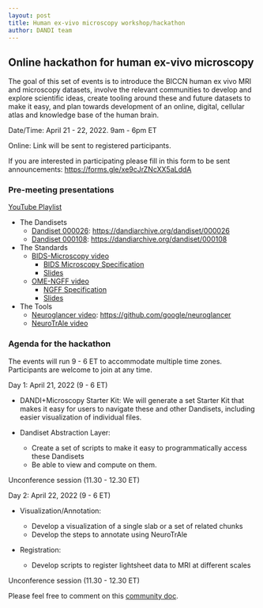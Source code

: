 ```yaml
---
layout: post
title: Human ex-vivo microscopy workshop/hackathon
author: DANDI team
---
```


## Online hackathon for human ex-vivo microscopy

The goal of this set of events is to introduce the BICCN human ex vivo MRI and 
microscopy datasets, involve the relevant communities to develop and explore 
scientific ideas, create tooling around these and future datasets to make it 
easy, and plan towards development of an online, digital, cellular atlas and 
knowledge base of the human brain. 

Date/Time: April 21 - 22, 2022. 9am - 6pm ET

Online: Link will be sent to registered participants.

If you are interested in participating please fill in this form to be sent 
announcements: https://forms.gle/xe9cJrZNcXX5aLddA

### Pre-meeting presentations

[YouTube Playlist](https://www.youtube.com/channel/UCsLLBNhtcV-wL8cCZWveDCA/playlists)

- The Dandisets
    - [Dandiset 000026](https://www.youtube.com/watch?v=pUpLEjxn_cw): https://dandiarchive.org/dandiset/000026
    - [Dandiset 000108](https://youtu.be/pUpLEjxn_cw?t=604): https://dandiarchive.org/dandiset/000108
- The Standards
    - [BIDS-Microscopy video](https://www.youtube.com/watch?v=T1KM2YNCFzI)
        - [BIDS Microscopy Specification](https://bids-specification.readthedocs.io/en/stable/04-modality-specific-files/10-microscopy.html)
        - [Slides](https://bit.ly/3L59dSx)
    - [OME-NGFF video](https://youtu.be/T1KM2YNCFzI?t=577)
        - [NGFF Specification](https://ngff.openmicroscopy.org/latest/)
        - [Slides](https://downloads.openmicroscopy.org/presentations/2022/DANDI-BICCN-Workshop/)
- The Tools
    - [Neuroglancer video](https://www.youtube.com/watch?v=ITGC-PazGh8): https://github.com/google/neuroglancer
    - [NeuroTrAle video](https://youtu.be/ITGC-PazGh8?t=728)


### Agenda for the hackathon

The events will run 9 - 6 ET to accommodate multiple time zones. Participants are welcome to join at any time.

Day 1: April 21, 2022 (9 - 6 ET)

-  DANDI+Microscopy Starter Kit: We will generate a set Starter Kit that makes it easy for users to navigate these and other Dandisets, including easier visualization of individual files.

- Dandiset Abstraction Layer: 
    - Create a set of scripts to make it easy to programmatically access these Dandisets 
    - Be able to view and compute on them.

Unconference session (11.30 - 12.30 ET)

Day 2: April 22, 2022 (9 - 6 ET)

- Visualization/Annotation: 
    - Develop a visualization of a single slab or a set of related chunks
    - Develop the steps to annotate using NeuroTrAle

- Registration:
    - Develop scripts to register lightsheet data to MRI at different scales

Unconference session (11.30 - 12.30 ET)

Please feel free to comment on this [community 
doc](https://docs.google.com/document/d/1jZPCXtYAjQJGjjhMCWl0wCiYwIssGqZfb7qcyiAZXio/edit).
